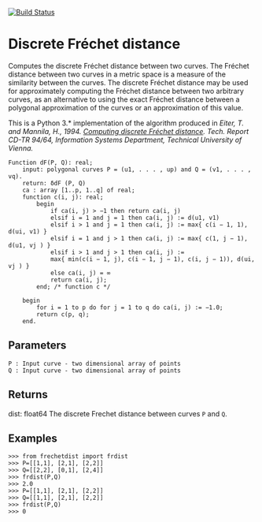 [![Build Status](https://travis-ci.org/spiros/discrete_frechet.svg?branch=master)](https://travis-ci.org/spiros/discrete_frechet)

Discrete Fréchet distance
=========================

Computes the discrete Fréchet distance between
two curves. The Fréchet distance between two curves in a
metric space is a measure of the similarity between the curves.
The discrete Fréchet distance may be used for approximately computing
the Fréchet distance between two arbitrary curves, 
as an alternative to using the exact Fréchet distance between a polygonal
approximation of the curves or an approximation of this value.

This is a Python 3.* implementation of the algorithm produced
in *Eiter, T. and Mannila, H., 1994. [Computing discrete Fréchet distance](http://www.kr.tuwien.ac.at/staff/eiter/et-archive/cdtr9464.pdf). Tech. 
Report CD-TR 94/64, Information Systems Department, Technical University 
of Vienna.*


```
Function dF(P, Q): real;
    input: polygonal curves P = (u1, . . . , up) and Q = (v1, . . . , vq).
    return: δdF (P, Q)
    ca : array [1..p, 1..q] of real;
    function c(i, j): real;
        begin
            if ca(i, j) > −1 then return ca(i, j)
            elsif i = 1 and j = 1 then ca(i, j) := d(u1, v1)
            elsif i > 1 and j = 1 then ca(i, j) := max{ c(i − 1, 1), d(ui, v1) }
            elsif i = 1 and j > 1 then ca(i, j) := max{ c(1, j − 1), d(u1, vj ) }
            elsif i > 1 and j > 1 then ca(i, j) :=
            max{ min(c(i − 1, j), c(i − 1, j − 1), c(i, j − 1)), d(ui, vj ) }
            else ca(i, j) = ∞
            return ca(i, j);
        end; /* function c */

    begin
        for i = 1 to p do for j = 1 to q do ca(i, j) := −1.0;
        return c(p, q);
    end.
```

Parameters
----------
    P : Input curve - two dimensional array of points
    Q : Input curve - two dimensional array of points

Returns
-------
dist: float64
    The discrete Frechet distance between curves `P` and `Q`.

Examples
--------
```
>>> from frechetdist import frdist
>>> P=[[1,1], [2,1], [2,2]]
>>> Q=[[2,2], [0,1], [2,4]]
>>> frdist(P,Q)
>>> 2.0
>>> P=[[1,1], [2,1], [2,2]]
>>> Q=[[1,1], [2,1], [2,2]]
>>> frdist(P,Q)
>>> 0
```
